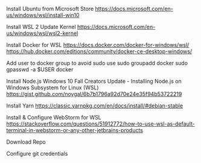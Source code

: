Install Ubuntu from Microsoft Store
https://docs.microsoft.com/en-us/windows/wsl/install-win10

Install WSL 2 Update Kernel
https://docs.microsoft.com/en-us/windows/wsl/wsl2-kernel

Install Docker for WSL
https://docs.docker.com/docker-for-windows/wsl/
https://hub.docker.com/editions/community/docker-ce-desktop-windows/

Add user to docker group to avoid sudo use
sudo groupadd docker
sudo gpasswd -a $USER docker

Install Node.js
Windows 10 Fall Creators Update - Installing Node.js on Windows Subsystem for Linux (WSL)
https://gist.github.com/noygal/6b7b1796a92d70e24e35f94b53722219

Install Yarn
https://classic.yarnpkg.com/en/docs/install/#debian-stable

Install & Configure WebStorm for WSL
https://stackoverflow.com/questions/51912772/how-to-use-wsl-as-default-terminal-in-webstorm-or-any-other-jetbrains-products

Download Repo

Configure git credentials
